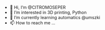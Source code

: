 - 👋 Hi, I’m @CITROMOSEPER
- 👀 I’m interested in 3D printing, Python
- 🌱 I’m currently learning automatics @umszki
- 📫 How to reach me ...

<!---
CITROMOSEPER/CITROMOSEPER is a ✨ special ✨ repository because its `README.md` (this file) appears on your GitHub profile.
You can click the Preview link to take a look at your changes.
--->
